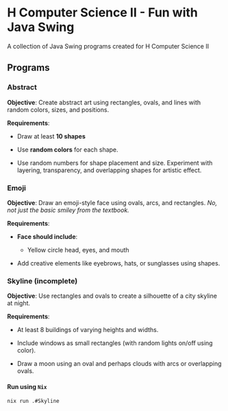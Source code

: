 # H Computer Science II - Fun with Java Swing

A collection of Java Swing programs created for H Computer Science II

## Programs

### Abstract

**Objective**: Create abstract art using rectangles, ovals, and lines with random colors, sizes, and positions.

**Requirements**:

- Draw at least **10 shapes**

- Use **random colors** for each shape.

- Use random numbers for shape placement and size. Experiment with layering, transparency, and overlapping shapes for artistic effect.

### Emoji

**Objective**: Draw an emoji-style face using ovals, arcs, and rectangles.
_No, not just the basic smiley from the textbook._

**Requirements**:

- **Face should include**:

  - Yellow circle head, eyes, and mouth

- Add creative elements like eyebrows, hats, or sunglasses using shapes.

### Skyline (incomplete)

**Objective**: Use rectangles and ovals to create a silhouette of a city skyline at night.

**Requirements**:

- At least 8 buildings of varying heights and widths.

- Include windows as small rectangles (with random lights on/off using color).

- Draw a moon using an oval and perhaps clouds with arcs or overlapping ovals.

#### Run using `Nix`

`nix run .#Skyline`

